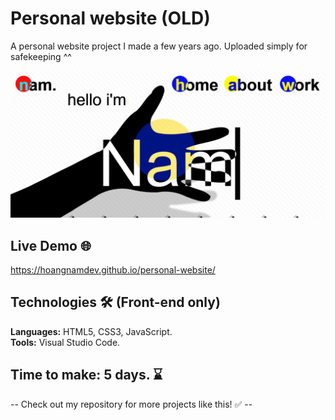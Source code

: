 # Personal website (OLD)
A personal website project I made a few years ago. Uploaded simply for safekeeping ^^

![web-visualizer](https://raw.githubusercontent.com/hoangnamdev/personal-website/refs/heads/main/Visualizer.PNG)

## Live Demo 🌐

https://hoangnamdev.github.io/personal-website/

## Technologies 🛠️ (Front-end only)

**Languages:** HTML5, CSS3, JavaScript.  
**Tools:** Visual Studio Code.

## Time to make: 5 days. ⌛
-- Check out my repository for more projects like this! ✅ --
